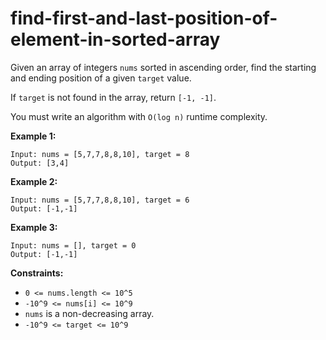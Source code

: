 # find-first-and-last-position-of-element-in-sorted-array

Given an array of integers ```nums``` sorted in ascending order, find the starting and ending position of a given ```target``` value.

If ```target``` is not found in the array, return ```[-1, -1]```.

You must write an algorithm with ```O(log n)``` runtime complexity.

**Example 1:**

```
Input: nums = [5,7,7,8,8,10], target = 8
Output: [3,4]
```

**Example 2:**

```
Input: nums = [5,7,7,8,8,10], target = 6
Output: [-1,-1]
```

**Example 3:**

```
Input: nums = [], target = 0
Output: [-1,-1]
```

**Constraints:**

- ```0 <= nums.length <= 10^5```
- ```-10^9 <= nums[i] <= 10^9```
- ```nums``` is a non-decreasing array.
- ```-10^9 <= target <= 10^9```